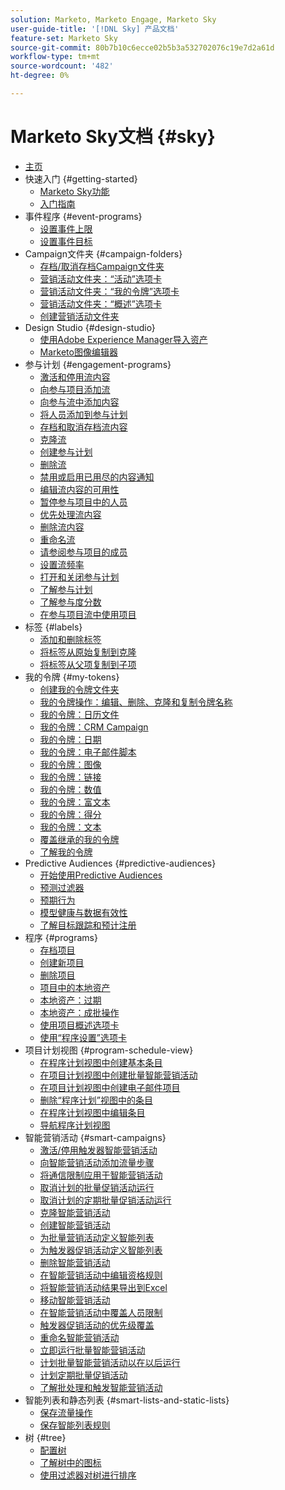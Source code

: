 ```yaml
---
solution: Marketo, Marketo Engage, Marketo Sky
user-guide-title: '[!DNL Sky] 产品文档'
feature-set: Marketo Sky
source-git-commit: 80b7b10c6ecce02b5b3a532702076c19e7d2a61d
workflow-type: tm+mt
source-wordcount: '482'
ht-degree: 0%

---
```



# Marketo Sky文档 {#sky}

+ [主页](home.md)
+ 快速入门 {#getting-started}
   + [Marketo Sky功能](marketo-sky-features.md)
   + [入门指南](how-to-enable-roles-for-marketo-sky.md)
+ 事件程序 {#event-programs}
   + [设置事件上限](setting-an-event-cap.md)
   + [设置事件目标](setting-event-goals.md)
+ Campaign文件夹 {#campaign-folders}
   + [存档/取消存档Campaign文件夹](archive-unarchive-a-campaign-folder.md)
   + [营销活动文件夹：“活动”选项卡](campaign-folder-activities-tab.md)
   + [营销活动文件夹：“我的令牌”选项卡](campaign-folder-my-tokens-tab.md)
   + [营销活动文件夹：“概述”选项卡](campaign-folder-overview-tab.md)
   + [创建营销活动文件夹](create-a-campaign-folder.md)
+ Design Studio {#design-studio}
   + [使用Adobe Experience Manager导入资产](importing-assets-with-adobe-experience-manager.md)
   + [Marketo图像编辑器](marketo-image-editor.md)
+ 参与计划 {#engagement-programs}
   + [激活和停用流内容](activate-and-deactivate-stream-content.md)
   + [向参与项目添加流](add-a-stream-to-an-engagement-program.md)
   + [向参与流中添加内容](add-content-to-an-engagement-stream.md)
   + [将人员添加到参与计划](add-people-to-an-engagement-program.md)
   + [存档和取消存档流内容](archive-and-unarchive-stream-content.md)
   + [克隆流](clone-a-stream.md)
   + [创建参与计划](create-an-engagement-program.md)
   + [删除流](delete-a-stream.md)
   + [禁用或启用已用尽的内容通知](disable-or-enable-exhausted-content-notifications.md)
   + [编辑流内容的可用性](edit-availability-of-stream-content.md)
   + [暂停参与项目中的人员](pause-people-in-an-engagement-program.md)
   + [优先处理流内容](prioritize-stream-content.md)
   + [删除流内容](remove-stream-content.md)
   + [重命名流](rename-a-stream.md)
   + [请参阅参与项目的成员](see-members-of-an-engagement-program.md)
   + [设置流频率](set-stream-cadence.md)
   + [打开和关闭参与计划](turn-an-engagement-program-on-and-off.md)
   + [了解参与计划](understanding-engagement-programs.md)
   + [了解参与度分数](understanding-the-engagement-score.md)
   + [在参与项目流中使用项目](using-a-program-in-an-engagement-program-stream.md)
+ 标签 {#labels}
   + [添加和删除标签](add-and-remove-labels.md)
   + [将标签从原始复制到克隆](copy-labels-from-original-to-clone.md)
   + [将标签从父项复制到子项](copy-labels-from-parent-to-child.md)
+ 我的令牌 {#my-tokens}
   + [创建我的令牌文件夹](create-my-token-folders.md)
   + [我的令牌操作：编辑、删除、克隆和复制令牌名称](my-token-actions-edit-delete-clone-and-copy-token-names.md)
   + [我的令牌：日历文件](my-token-calendar-file.md)
   + [我的令牌：CRM Campaign](my-token-crm-campaign.md)
   + [我的令牌：日期](my-token-date.md)
   + [我的令牌：电子邮件脚本](my-token-email-script.md)
   + [我的令牌：图像](my-token-image.md)
   + [我的令牌：链接](my-token-link.md)
   + [我的令牌：数值](my-token-number.md)
   + [我的令牌：富文本](my-token-rich-text.md)
   + [我的令牌：得分](my-token-score.md)
   + [我的令牌：文本](my-token-text.md)
   + [覆盖继承的我的令牌](override-an-inherited-my-token.md)
   + [了解我的令牌](understanding-my-tokens.md)
+ Predictive Audiences {#predictive-audiences}
   + [开始使用Predictive Audiences](getting-started-with-predictive-audiences.md)
   + [预测过滤器](predictive-filters.md)
   + [预期行为](expected-behavior.md)
   + [模型健康与数据有效性](model-health-and-data-validity.md)
   + [了解目标跟踪和预计注册](understanding-goal-tracking-and-projected-registrations.md)
+ 程序 {#programs}
   + [存档项目](archive-a-program.md)
   + [创建新项目](create-a-new-program.md)
   + [删除项目](delete-a-program.md)
   + [项目中的本地资产](local-assets-in-a-program.md)
   + [本地资产：过期](local-assets-expiration.md)
   + [本地资产：成批操作](local-assets-mass-actions.md)
   + [使用项目概述选项卡](using-the-program-overview-tab.md)
   + [使用“程序设置”选项卡](using-the-program-setup-tab.md)
+ 项目计划视图 {#program-schedule-view}
   + [在程序计划视图中创建基本条目](create-a-basic-entry-in-program-schedule-view.md)
   + [在项目计划视图中创建批量智能营销活动](create-a-batch-smart-campaign-in-program-schedule-view.md)
   + [在项目计划视图中创建电子邮件项目](create-an-email-program-in-program-schedule-view.md)
   + [删除“程序计划”视图中的条目](delete-an-entry-in-program-schedule-view.md)
   + [在程序计划视图中编辑条目](edit-an-entry-in-program-schedule-view.md)
   + [导航程序计划视图](navigating-program-schedule-view.md)
+ 智能营销活动 {#smart-campaigns}
   + [激活/停用触发器智能营销活动](activate-deactivate-a-trigger-smart-campaign.md)
   + [向智能营销活动添加流量步骤](add-a-flow-step-to-a-smart-campaign.md)
   + [将通信限制应用于智能营销活动](apply-communication-limits-to-a-smart-campaign.md)
   + [取消计划的批量促销活动运行](cancel-a-scheduled-batch-campaign-run.md)
   + [取消计划的定期批量促销活动运行](cancel-a-scheduled-recurring-batch-campaign-run.md)
   + [克隆智能营销活动](clone-a-smart-campaign.md)
   + [创建智能营销活动](create-a-smart-campaign.md)
   + [为批量营销活动定义智能列表](define-a-smart-list-for-a-batch-campaign.md)
   + [为触发器促销活动定义智能列表](define-a-smart-list-for-a-trigger-campaign.md)
   + [删除智能营销活动](delete-a-smart-campaign.md)
   + [在智能营销活动中编辑资格规则](edit-qualification-rules-in-a-smart-campaign.md)
   + [将智能营销活动结果导出到Excel](export-smart-campaign-results-to-excel.md)
   + [移动智能营销活动](move-a-smart-campaign.md)
   + [在智能营销活动中覆盖人员限制](override-person-restrictions-in-a-smart-campaign.md)
   + [触发器促销活动的优先级覆盖](priority-override-for-trigger-campaigns.md)
   + [重命名智能营销活动](rename-a-smart-campaign.md)
   + [立即运行批量智能营销活动](run-a-batch-smart-campaign-now.md)
   + [计划批量智能营销活动以在以后运行](schedule-a-batch-smart-campaign-to-run-later.md)
   + [计划定期批量促销活动](schedule-a-recurring-batch-campaign.md)
   + [了解批处理和触发智能营销活动](understanding-batch-and-trigger-smart-campaigns.md)
+ 智能列表和静态列表 {#smart-lists-and-static-lists}
   + [保存流量操作](save-flow-actions.md)
   + [保存智能列表规则](save-smart-list-rules.md)
+ 树 {#tree}
   + [配置树](configuring-the-tree.md)
   + [了解树中的图标](understanding-icons-in-the-tree.md)
   + [使用过滤器对树进行排序](use-filters-to-sort-the-tree.md)

